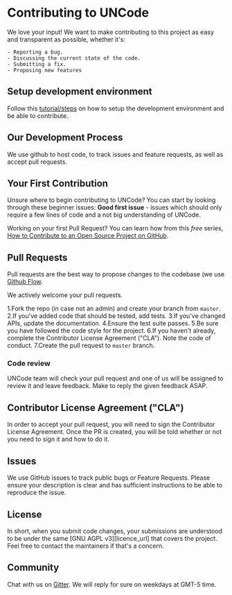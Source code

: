# Contributing to UNCode
We love your input! We want to make contributing to this project as easy and 
transparent as possible, whether it's:

    - Reporting a bug.
    - Discussing the current state of the code.
    - Submitting a fix.
    - Proposing new features

## Setup development environment

Follow this [tutorial/steps][development_url] on how to setup the development environment and be able to contribute.

## Our Development Process

We use github to host code, to track issues and feature requests, as well 
as accept pull requests.

## Your First Contribution

Unsure where to begin contributing to UNCode? You can start by looking through these beginner issues:
**Good first issue** - issues which should only require a few lines of code and a not big understanding of UNCode.

Working on your first Pull Request? You can learn how from this *free* series, 
[How to Contribute to an Open Source Project on GitHub][contribute_github_url].

## Pull Requests

Pull requests are the best way to propose changes to the codebase 
(we use [Github Flow][github_flow_url]. 

We actively welcome your pull requests.

1.Fork the repo (in case not an admin) and create your branch from `master`.
2.If you've added code that should be tested, add tests.
3.If you've changed APIs, update the documentation.
4.Ensure the test suite passes.
5.Be sure you have followed the code style for the project.
6.If you haven't already, complete the Contributor License Agreement ("CLA"). Note the code of conduct.
7.Create the pull request to `master` branch.

### Code review

UNCode team will check your pull request and one of us will be assigned to review it and
leave feedback. Make to reply the given feedback ASAP.

## Contributor License Agreement ("CLA")
In order to accept your pull request, you will need to sign the Contributor License Agreement.
Once the PR is created, you will be told whether or not you need to sign it and how to do it.

## Issues
We use GitHub issues to track public bugs or Feature Requests. Please ensure your description is
clear and has sufficient instructions to be able to reproduce the issue.

## License
In short, when you submit code changes, your submissions are understood to be under the 
same [GNU AGPL v3][licence_url] that covers the project. 
Feel free to contact the maintainers if that's a concern.

## Community

Chat with us on [Gitter][gitter_url]. 
We will reply for sure on weekdays at GMT-5 time.

[development_url]: https://github.com/JuezUN/INGInious/wiki/Setup-development-environment
[contribute_github_url]: https://egghead.io/series/how-to-contribute-to-an-open-source-project-on-github
[github_flow_url]: https://guides.github.com/introduction/flow/index.html
[license_url]: https://github.com/JuezUN/INGInious/blob/master/LICENSE
[gitter_url]: https://gitter.im/uncode-unal/community